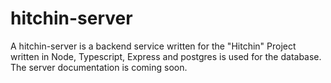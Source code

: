 # hitchin-server


A hitchin-server is a backend service written for the "Hitchin" Project written in Node, Typescript, Express and postgres is used for the database. The server documentation is coming soon.
